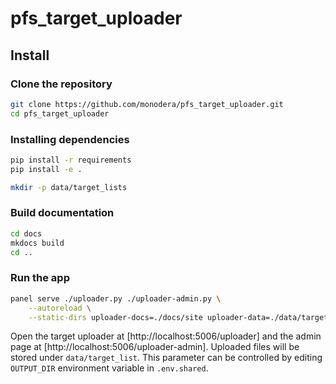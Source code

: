 # pfs_target_uploader


## Install

### Clone the repository

```sh
git clone https://github.com/monodera/pfs_target_uploader.git
cd pfs_target_uploader
```

### Installing dependencies

```sh
pip install -r requirements
pip install -e .

mkdir -p data/target_lists
```


### Build documentation

```sh
cd docs
mkdocs build
cd ..
```

### Run the app

```sh
panel serve ./uploader.py ./uploader-admin.py \
    --autoreload \
    --static-dirs uploader-docs=./docs/site uploader-data=./data/target_lists
```

Open the target uploader at [http://localhost:5006/uploader] and the admin page at [http://localhost:5006/uploader-admin]. Uploaded files will be stored under `data/target_list`. This parameter can be controlled by editing `OUTPUT_DIR` environment variable in `.env.shared`.
